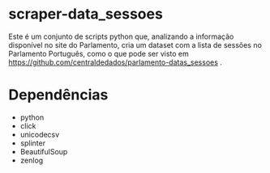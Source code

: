 scraper-data_sessoes
====================

Este é um conjunto de scripts python que, analizando a informação disponível no
site do Parlamento, cria um dataset com a lista de sessões no Parlamento
Português, como o que pode ser visto em
https://github.com/centraldedados/parlamento-datas_sessoes .

# Dependências

* python
* click
* unicodecsv
* splinter
* BeautifulSoup
* zenlog
